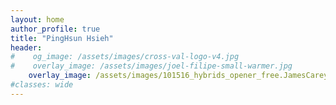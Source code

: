 ```yaml
---
layout: home
author_profile: true
title: "PingHsun Hsieh"
header:
#    og_image: /assets/images/cross-val-logo-v4.jpg
#    overlay_image: /assets/images/joel-filipe-small-warmer.jpg
    overlay_image: /assets/images/101516_hybrids_opener_free.JamesCarey.v5.png
#classes: wide
---
```

